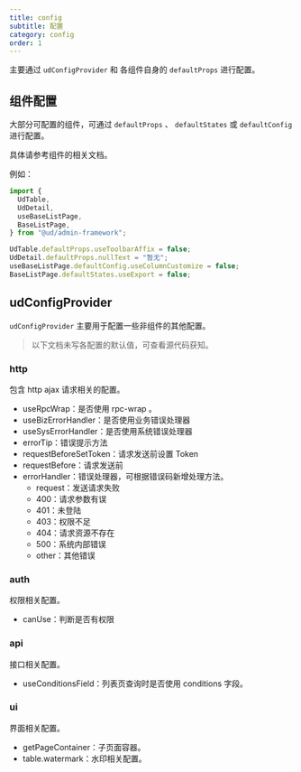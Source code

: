 ```yaml
---
title: config
subtitle: 配置
category: config
order: 1
---
```


主要通过 `udConfigProvider` 和 各组件自身的 `defaultProps` 进行配置。

## 组件配置

大部分可配置的组件，可通过 `defaultProps` 、 `defaultStates` 或 `defaultConfig` 进行配置。

具体请参考组件的相关文档。

例如：

```ts
import {
  UdTable,
  UdDetail,
  useBaseListPage,
  BaseListPage,
} from "@ud/admin-framework";

UdTable.defaultProps.useToolbarAffix = false;
UdDetail.defaultProps.nullText = "暂无";
useBaseListPage.defaultConfig.useColumnCustomize = false;
BaseListPage.defaultStates.useExport = false;
```

## udConfigProvider

`udConfigProvider` 主要用于配置一些非组件的其他配置。

> 以下文档未写各配置的默认值，可查看源代码获知。

### http

包含 http ajax 请求相关的配置。

- useRpcWrap：是否使用 rpc-wrap 。
- useBizErrorHandler：是否使用业务错误处理器
- useSysErrorHandler：是否使用系统错误处理器
- errorTip：错误提示方法
- requestBeforeSetToken：请求发送前设置 Token
- requestBefore：请求发送前
- errorHandler：错误处理器，可根据错误码新增处理方法。
  - request：发送请求失败
  - 400：请求参数有误
  - 401：未登陆
  - 403：权限不足
  - 404：请求资源不存在
  - 500：系统内部错误
  - other：其他错误

### auth

权限相关配置。

- canUse：判断是否有权限

### api

接口相关配置。

- useConditionsField：列表页查询时是否使用 conditions 字段。

### ui

界面相关配置。

- getPageContainer：子页面容器。
- table.watermark：水印相关配置。
